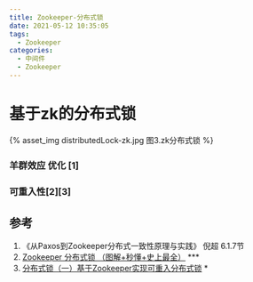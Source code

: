 ```yaml
---
title: Zookeeper-分布式锁
date: 2021-05-12 10:35:05
tags:
  - Zookeeper
categories:
  - 中间件
  - Zookeeper 
---
```


<p></p>
<!-- more -->

#  基于zk的分布式锁   
{% asset_img distributedLock-zk.jpg 图3.zk分布式锁 %}

### 羊群效应 优化 [1]

### 可重入性[2][3]

## 参考
1. 《从Paxos到Zookeeper分布式一致性原理与实践》 倪超 6.1.7节
2. [Zookeeper 分布式锁 （图解+秒懂+史上最全）](https://www.cnblogs.com/crazymakercircle/p/14504520.html) *** 
3. [分布式锁（一）基于Zookeeper实现可重入分布式锁](https://blog.csdn.net/u013278314/article/details/82715716)  *

